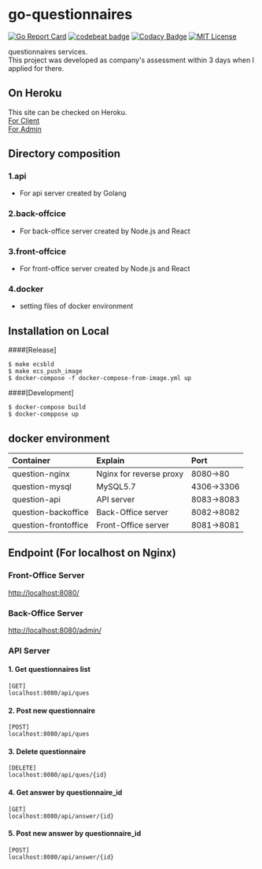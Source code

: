 # go-questionnaires

[![Go Report Card](https://goreportcard.com/badge/github.com/hiromaily/go-questionnaires)](https://goreportcard.com/report/github.com/hiromaily/go-questionnaires)
[![codebeat badge](https://codebeat.co/badges/5531a607-8a8c-4768-a05b-4e4cc3dee101)](https://codebeat.co/projects/github-com-hiromaily-go-questionnaires-master)
[![Codacy Badge](https://api.codacy.com/project/badge/Grade/999e25ce8e1e44a69b4bc2620b0d2743)](https://www.codacy.com/app/hiromaily2/go-questionnaires?utm_source=github.com&amp;utm_medium=referral&amp;utm_content=hiromaily/go-questionnaires&amp;utm_campaign=Badge_Grade)
[![MIT License](http://img.shields.io/badge/license-MIT-blue.svg?style=flat)](https://raw.githubusercontent.com/hiromaily/go-questionnaires/master/LICENSE)

questionnaires services.  
This project was developed as company's assessment within 3 days when I applied for there.


## On Heroku
This site can be checked on Heroku.  
[For Client](https://go-questionnaires.herokuapp.com/)  
[For Admin](https://go-questionnaires.herokuapp.com/admin/)



## Directory composition
### 1.api
* For api server created by Golang

### 2.back-offcice
* For back-office server created by Node.js and React

### 3.front-offcice
* For front-office server created by Node.js and React

### 4.docker
* setting files of docker environment


## Installation on Local
####[Release]
```
$ make ecsbld
$ make ecs_push_image
$ docker-compose -f docker-compose-from-image.yml up
```

####[Development]
```
$ docker-compose build
$ docker-comppose up
```


## docker environment
| Container            | Explain                 | Port       |
|:---------------------|:------------------------|:-----------|
| question-nginx       | Nginx for reverse proxy | 8080->80   |
| question-mysql       | MySQL5.7                | 4306->3306 |
| question-api         | API server              | 8083->8083 |
| question-backoffice  | Back-Office server      | 8082->8082 |
| question-frontoffice | Front-Office server     | 8081->8081 |

## Endpoint (For localhost on Nginx)
### Front-Office Server
[http://localhost:8080/](http://localhost:8080/)

### Back-Office Server
[http://localhost:8080/admin/](http://localhost:8080/admin/)

### API Server

#### 1. Get questionnaires list 
```
[GET]
localhost:8080/api/ques
```

#### 2. Post new questionnaire 
```
[POST]
localhost:8080/api/ques
```

#### 3. Delete questionnaire 
```
[DELETE]
localhost:8080/api/ques/{id}
```

#### 4. Get answer by questionnaire_id
```
[GET]
localhost:8080/api/answer/{id}
```

#### 5. Post new answer by questionnaire_id
```
[POST]
localhost:8080/api/answer/{id}
```

